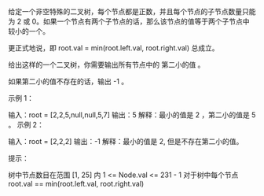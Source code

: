 给定一个非空特殊的二叉树，每个节点都是正数，并且每个节点的子节点数量只能为 2 或 0。如果一个节点有两个子节点的话，那么该节点的值等于两个子节点中较小的一个。

更正式地说，即 root.val = min(root.left.val, root.right.val) 总成立。

给出这样的一个二叉树，你需要输出所有节点中的 第二小的值 。

如果第二小的值不存在的话，输出 -1 。

示例 1：

输入：root = [2,2,5,null,null,5,7]
输出：5
解释：最小的值是 2 ，第二小的值是 5 。
示例 2：

输入：root = [2,2,2]
输出：-1
解释：最小的值是 2, 但是不存在第二小的值。

提示：

树中节点数目在范围 [1, 25] 内
1 <= Node.val <= 231 - 1
对于树中每个节点 root.val == min(root.left.val, root.right.val)
